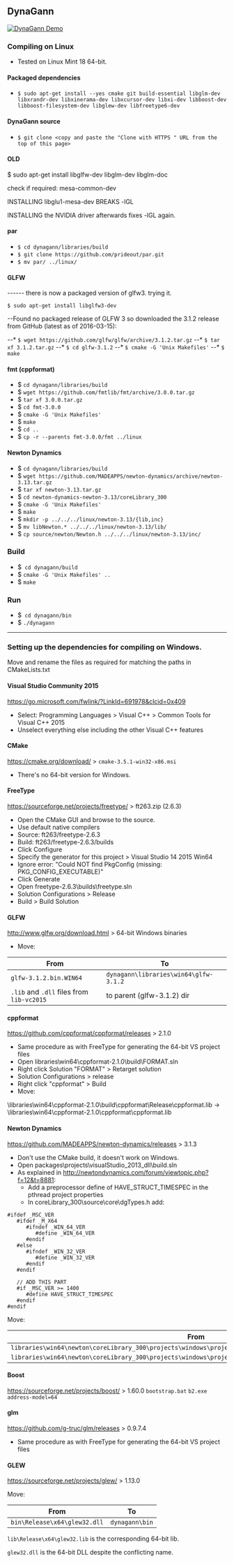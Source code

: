 ## DynaGann

[![DynaGann Demo](https://youtu.be/Sa7ZHlGxsnc/0.jpg)](https://youtu.be/Sa7ZHlGxsnc)

### Compiling on Linux

* Tested on Linux Mint 18 64-bit.

#### Packaged dependencies

* `$ sudo apt-get install --yes cmake git build-essential libglm-dev libxrandr-dev libxinerama-dev libxcursor-dev libxi-dev libboost-dev libboost-filesystem-dev libglew-dev libfreetype6-dev` 

#### DynaGann source

* `$ git clone <copy and paste the "Clone with HTTPS " URL from the top of this page>`

#### OLD

$ sudo apt-get install libglfw-dev libglm-dev libglm-doc

check if required: mesa-common-dev

INSTALLING libglu1-mesa-dev BREAKS -lGL

INSTALLING the NVIDIA driver afterwards fixes -lGL again.

#### par

* `$ cd dynagann/libraries/build`
* `$ git clone https://github.com/prideout/par.git`
* `$ mv par/ ../linux/`

#### GLFW

------ there is now a packaged version of glfw3. trying it.

`$ sudo apt-get install libglfw3-dev`

--Found no packaged release of GLFW 3 so downloaded the 3.1.2 release from GitHub (latest as of 2016-03-15):

--* `$ wget https://github.com/glfw/glfw/archive/3.1.2.tar.gz`
--* `$ tar xf 3.1.2.tar.gz`
--* `$ cd glfw-3.1.2`
--* `$ cmake -G 'Unix Makefiles'`
--* `$ make`

#### fmt (cppformat)

* $ `cd dynagann/libraries/build`
* $ `wget https://github.com/fmtlib/fmt/archive/3.0.0.tar.gz`
* $ `tar xf 3.0.0.tar.gz `
* $ `cd fmt-3.0.0`
* $ `cmake -G 'Unix Makefiles'`
* $ `make`
* $ `cd ..`
* $ `cp -r --parents fmt-3.0.0/fmt ../linux`

#### Newton Dynamics

* $ `cd dynagann/libraries/build`
* $ `wget https://github.com/MADEAPPS/newton-dynamics/archive/newton-3.13.tar.gz`
* $ `tar xf newton-3.13.tar.gz`
* $ `cd newton-dynamics-newton-3.13/coreLibrary_300`
* $ `cmake -G 'Unix Makefiles'`
* $ `make`
* $ `mkdir -p ../../../linux/newton-3.13/{lib,inc}`
* $ `mv libNewton.* ../../../linux/newton-3.13/lib/`
* $ `cp source/newton/Newton.h ../../../linux/newton-3.13/inc/`

### Build

* $` cd dynagann/build`
* $ `cmake -G 'Unix Makefiles' ..`
* $ `make` 

### Run

* $` cd dynagann/bin`
* $ `./dynagann`


---


### Setting up the dependencies for compiling on Windows.

Move and rename the files as required for matching the paths in CMakeLists.txt

#### Visual Studio Community 2015
https://go.microsoft.com/fwlink/?LinkId=691978&clcid=0x409
* Select: Programming Languages > Visual C++ > Common Tools for Visual C++ 2015
* Unselect everything else including the other Visual C++ features

#### CMake
https://cmake.org/download/ > `cmake-3.5.1-win32-x86.msi`
* There's no 64-bit version for Windows.

#### FreeType
https://sourceforge.net/projects/freetype/ > ft263.zip (2.6.3)
* Open the CMake GUI and browse to the source.
* Use default native compilers
* Source: ft263/freetype-2.6.3
* Build: ft263/freetype-2.6.3/builds
* Click Configure
* Specify the generator for this project > Visual Studio 14 2015 Win64
* Ignore error: "Could NOT find PkgConfig (missing:  PKG_CONFIG_EXECUTABLE)"
* Click Generate
* Open freetype-2.6.3\builds\freetype.sln
* Solution Configurations > Release
* Build > Build Solution

#### GLFW
http://www.glfw.org/download.html > 64-bit Windows binaries
* Move:

From | To
--- | ---
`glfw-3.1.2.bin.WIN64` | `dynagann\libraries\win64\glfw-3.1.2`
`.lib` and `.dll` files from `lib-vc2015` | to parent (glfw-3.1.2) dir

#### cppformat
https://github.com/cppformat/cppformat/releases > 2.1.0
* Same procedure as with FreeType for generating the 64-bit VS project files
* Open libraries\win64\cppformat-2.1.0\build\FORMAT.sln
* Right click Solution "FORMAT" > Retarget solution
* Solution Configurations > release
* Right click "cppformat" > Build
* Move:

\libraries\win64\cppformat-2.1.0\build\cppformat\Release\cppformat.lib ->
\libraries\win64\cppformat-2.1.0\cppformat\cppformat.lib

#### Newton Dynamics
https://github.com/MADEAPPS/newton-dynamics/releases > 3.1.3
* Don't use the CMake build, it doesn't work on Windows.
* Open packages\projects\visualStudio_2013_dll\build.sln
* As explained in http://newtondynamics.com/forum/viewtopic.php?f=12&t=8881:
  * Add a preprocessor define of HAVE_STRUCT_TIMESPEC in the pthread project properties
  * In coreLibrary_300\source\core\dgTypes.h add:

```
#ifdef _MSC_VER 
   #ifdef _M_X64
      #ifndef _WIN_64_VER
         #define _WIN_64_VER
      #endif
   #else       
      #ifndef _WIN_32_VER
         #define _WIN_32_VER
      #endif
   #endif

   // ADD THIS PART
   #if _MSC_VER >= 1400
      #define HAVE_STRUCT_TIMESPEC
   #endif
#endif
```
Move:

From | To
--- | ---
`libraries\win64\newton\coreLibrary_300\projects\windows\project_vs2013_dll\x64\newton\release\newton.lib` | `libraries\win64\newton\lib\newton.lib`
`libraries\win64\newton\coreLibrary_300\projects\windows\project_vs2013_dll\x64\newton\release\newton.dll` | `dynagann\bin`

#### Boost
https://sourceforge.net/projects/boost/ > 1.60.0
`bootstrap.bat`
`b2.exe address-model=64`

#### glm
https://github.com/g-truc/glm/releases > 0.9.7.4
* Same procedure as with FreeType for generating the 64-bit VS project files

#### GLEW
https://sourceforge.net/projects/glew/ > 1.13.0

Move:

From | To
--- | ---
`bin\Release\x64\glew32.dll` | `dynagann\bin`
`lib\Release\x64\glew32.lib` is the corresponding 64-bit lib.

`glew32.dll` is the 64-bit DLL despite the conflicting name.
